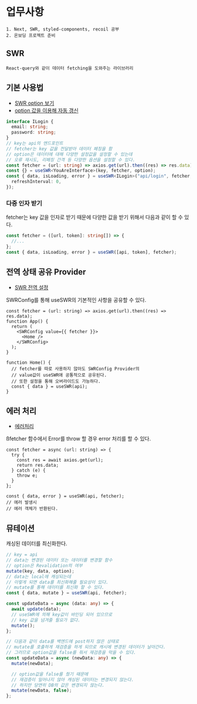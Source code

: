 # 업무사항

    1. Next, SWR, styled-components, recoil 공부
    2. 온보딩 프로젝트 준비

## SWR

    React-query와 같이 데이터 fetching을 도와주는 라이브러리

## 기본 사용법

- [SWR option 보기](https://swr.vercel.app/docs/api)
- [option 값을 이용해 자동 갱신](https://swr.vercel.app/ko/docs/revalidation)

```ts
interface ILogin {
  email: string;
  password: string;
}
// key는 api의 엔드포인트
// fetcher는 key 값을 전달받아 데이터 페칭을 함
// option은 데이터에 대해 다양한 설정값을 설정할 수 있는데
// 오류 재시도, 리페칭 간격 등 다양한 옵션을 설정할 수 있다.
const fetcher = (url: string) => axios.get(url).then((res) => res.data);
const {} = useSWR<YouAreInterface>(key, fetcher, option);
const { data, isLoading, error } = useSWR<ILogin>("api/login", fetcher, {
  refreshInterval: 0,
});
```

### 다중 인자 받기

fetcher는 key 값을 인자로 받기 때문에 다양한 값을 받기 위해서
다음과 같이 할 수 있다.

```ts
const fetcher = ([url, token]: string[]) => {
  //...
};
const { data, isLoading, error } = useSWR([api, token], fetcher);
```

## 전역 상태 공유 Provider

- [SWR 전역 설정](https://swr.vercel.app/ko/docs/global-configuration)

SWRConfig를 통해 useSWR의 기본적인 사항을 공유할 수 있다.

```tsx
const fetcher = (url: string) => axios.get(url).then((res) => res.data);
function App() {
  return (
    <SWRConfig value={{ fetcher }}>
      <Home />
    </SWRConfig>
  );
}

function Home() {
  // fetcher를 따로 사용하지 않아도 SWRConfig Provider의
  // value값이 useSWR애 공통적으로 공유된다.
  // 또한 설정을 통해 오버라이드도 가능하다.
  const { data } = useSWR(api);
}
```

## 에러 처리

- [에러처리](https://swr.vercel.app/ko/docs/error-handling)

ßfetcher 함수에서 Error를 throw 할 경우 error 처리를 할 수 있다.

```tsx
const fetcher = async (url: string) => {
  try {
    const res = await axios.get(url);
    return res.data;
  } catch (e) {
    throw e;
  }
};

const { data, error } = useSWR(api, fetcher);
// 에러 발생시
// 에러 객체가 반환된다.
```

## 뮤테이션

캐싱된 데이터를 최신화한다.

```ts
// key = api
// data는 변경된 데이터 또는 데이터를 변경할 함수
// option은 Revalidation의 여부
mutate(key, data, option);
// data는 local에 캐싱되는데
// 이렇게 되면 data를 최신화해줄 필요성이 있다.
// mutate를 통해 데이터를 최신화 할 수 있다.
const { data, mutate } = useSWR(api, fetcher);

const updateData = async (data: any) => {
  await update(data);
  // useSWR에 의해 key값이 바인딩 되어 있으므로
  // key 값을 넘겨줄 필요가 없다.
  mutate();
};

// 다음과 같이 data를 백엔드에 post하지 않은 상태로
// mutate를 호출하게 재검증을 하게 되므로 캐시에 변경된 데이터가 날아간다.
// 그러므로 option값을 false를 줘서 재검증을 막을 수 있다.
const updateData = async (newData: any) => {
  mutate(newData);

  // option값을 false를 줬기 때문에
  // 재검증이 일어나지 않아 캐싱된 데이터는 변경되지 않는다.
  // 하지만 당연히 DB의 값은 변경되지 않는다.
  mutate(newData, false);
};
```
